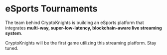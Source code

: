 # eSports Tournaments

The team behind CryptoKnights is building an eSports platform that integrates **multi-way, super-low-latency, blockchain-aware live streaming system**.

CryptoKnights will be the first game utilizing this streaming platform. Stay tuned.
